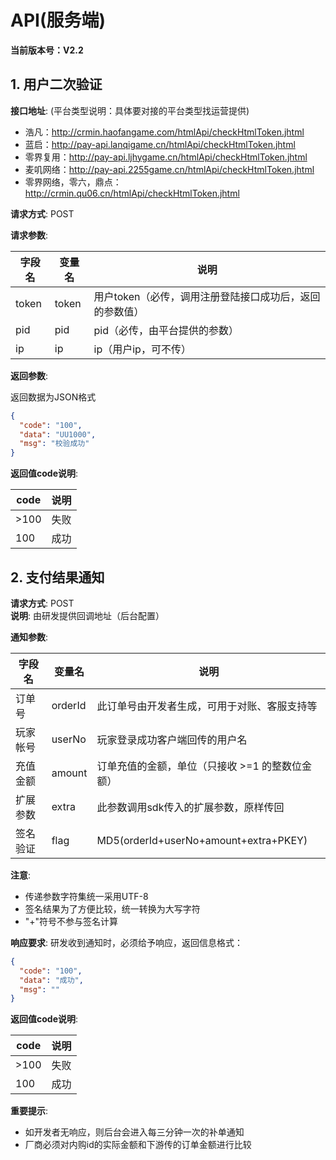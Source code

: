 
# API(服务端)

**当前版本号：V2.2**

## 1. 用户二次验证

**接口地址**: (平台类型说明：具体要对接的平台类型找运营提供)

- 浩凡：http://crmin.haofangame.com/htmlApi/checkHtmlToken.jhtml
- 蓝启：http://pay-api.lanqigame.cn/htmlApi/checkHtmlToken.jhtml
- 零界复用：http://pay-api.ljhygame.cn/htmlApi/checkHtmlToken.jhtml
- 麦叽网络：http://pay-api.2255game.cn/htmlApi/checkHtmlToken.jhtml
- 零界网络，零六，鼎点：http://crmin.qu06.cn/htmlApi/checkHtmlToken.jhtml

**请求方式**: POST

**请求参数**:

| 字段名 | 变量名 | 说明 |
|--------|--------|------|
| token | token | 用户token（必传，调用注册登陆接口成功后，返回的参数值） |
| pid | pid | pid（必传，由平台提供的参数） |
| ip | ip | ip（用户ip，可不传） |

**返回参数**:

返回数据为JSON格式

```json
{
  "code": "100",
  "data": "UU1000",
  "msg": "校验成功"
}
```

**返回值code说明**:

| code | 说明 |
|------|------|
| >100 | 失败 |
| 100 | 成功 |

## 2. 支付结果通知

**请求方式**: POST  
**说明**: 由研发提供回调地址（后台配置）

**通知参数**:

| 字段名 | 变量名 | 说明 |
|--------|--------|------|
| 订单号 | orderId | 此订单号由开发者生成，可用于对账、客服支持等 |
| 玩家帐号 | userNo | 玩家登录成功客户端回传的用户名 |
| 充值金额 | amount | 订单充值的金额，单位（只接收 >=1 的整数位金额） |
| 扩展参数 | extra | 此参数调用sdk传入的扩展参数，原样传回 |
| 签名验证 | flag | MD5(orderId+userNo+amount+extra+PKEY) |

**注意**:
- 传递参数字符集统一采用UTF-8
- 签名结果为了方便比较，统一转换为大写字符
- "+"符号不参与签名计算

**响应要求**:
研发收到通知时，必须给予响应，返回信息格式：
```json
{
  "code": "100",
  "data": "成功",
  "msg": ""
}
```

**返回值code说明**:

| code | 说明 |
|------|------|
| >100 | 失败 |
| 100 | 成功 |

**重要提示**:
- 如开发者无响应，则后台会进入每三分钟一次的补单通知
- 厂商必须对内购id的实际金额和下游传的订单金额进行比较
```
